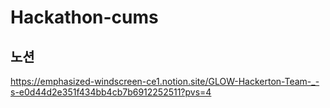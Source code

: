 # Hackathon-cums

## 노션
https://emphasized-windscreen-ce1.notion.site/GLOW-Hackerton-Team-_-s-e0d44d2e351f434bb4cb7b6912252511?pvs=4
